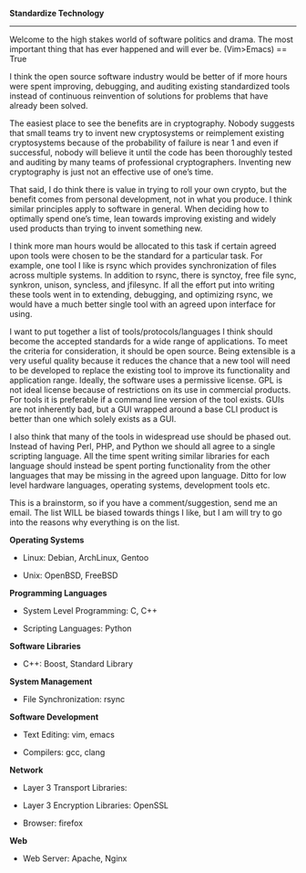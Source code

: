 **Standardize Technology**
<hr>

Welcome to the high stakes world of software politics and drama. The most important thing that has ever happened and will ever be. (Vim>Emacs) == True

I think the open source software industry would be better of if more hours were spent improving, debugging, and auditing existing standardized tools instead of continuous reinvention of solutions for problems that have already been solved.

The easiest place to see the benefits are in cryptography. Nobody suggests that small teams try to invent new cryptosystems or reimplement existing cryptosystems because of the probability of failure is near 1 and even if successful, nobody will believe it until the code has been thoroughly tested and auditing by many teams of professional cryptographers. Inventing new cryptography is just not an effective use of one’s time.

That said, I do think there is value in trying to roll your own crypto, but the benefit comes from personal development, not in what you produce. I think similar principles apply to software in general. When deciding how to optimally spend one’s time, lean towards improving existing and widely used products than trying to invent something new.

I think more man hours would be allocated to this task if certain agreed upon tools were chosen to be the standard for a particular task. For example, one tool I like is rsync which provides synchronization of files across multiple systems. In addition to rsync, there is synctoy, free file sync, synkron, unison, syncless, and jfilesync. If all the effort put into writing these tools went in to extending, debugging, and optimizing rsync, we would have a much better single tool with an agreed upon interface for using.

I want to put together a list of tools/protocols/languages I think should become the accepted standards for a wide range of applications. To meet the criteria for consideration, it should be open source. Being extensible is a very useful quality because it reduces the chance that a new tool will need to be developed to replace the existing tool to improve its functionality and application range. Ideally, the software uses a permissive license. GPL is not ideal license because of restrictions on its use in commercial products. For tools it is preferable if a command line version of the tool exists. GUIs are not inherently bad, but a GUI wrapped around a base CLI product is better than one which solely exists as a GUI. 

I also think that many of the tools in widespread use should be phased out. Instead of having Perl, PHP, and Python we should all agree to a single scripting language. All the time spent writing similar libraries for each language should instead be spent porting functionality from the other languages that may be missing in the agreed upon language. Ditto for low level hardware languages, operating systems, development tools etc.

This is a brainstorm, so if you have a comment/suggestion, send me an email. The list WILL be biased towards things I like, but I am will try to go into the reasons why everything is on the list.

**Operating Systems**

- Linux: Debian, ArchLinux, Gentoo

- Unix: OpenBSD, FreeBSD

**Programming Languages**

- System Level Programming: C, C++

- Scripting Languages: Python

**Software Libraries**

- C++: Boost, Standard Library 

**System Management**

- File Synchronization: rsync

**Software Development**

- Text Editing: vim, emacs

- Compilers: gcc, clang

**Network**

- Layer 3 Transport Libraries:

- Layer 3 Encryption Libraries:  OpenSSL


- Browser: firefox

**Web**

- Web Server: Apache, Nginx

